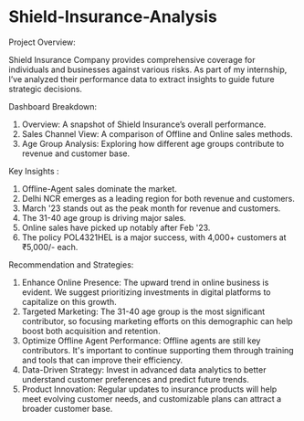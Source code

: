 # Shield-Insurance-Analysis
Project Overview:

Shield Insurance Company provides comprehensive coverage for individuals and businesses against various risks. As part of my internship, I’ve analyzed their performance data to extract insights to guide future strategic decisions.

Dashboard Breakdown:
1. Overview: A snapshot of Shield Insurance’s overall performance.
2. Sales Channel View: A comparison of Offline and Online sales methods.
3. Age Group Analysis: Exploring how different age groups contribute to revenue and customer base.

Key Insights :
1.	Offline-Agent sales dominate the market.
2. Delhi NCR emerges as a leading region for both revenue and customers.
3. March '23 stands out as the peak month for revenue and customers.
4. The 31-40 age group is driving major sales.
5. Online sales have picked up notably after Feb '23.
6. The policy POL4321HEL is a major success, with 4,000+ customers at ₹5,000/- each.

Recommendation and Strategies:
1.	Enhance Online Presence: The upward trend in online business is evident. We suggest prioritizing investments in digital platforms to capitalize on this growth.
2.	Targeted Marketing: The 31-40 age group is the most significant contributor, so focusing marketing efforts on this demographic can help boost both acquisition and retention.
3.	Optimize Offline Agent Performance: Offline agents are still key contributors. It's important to continue supporting them through training and tools that can improve their efficiency.
4.	Data-Driven Strategy: Invest in advanced data analytics to better understand customer preferences and predict future trends.
5.	Product Innovation: Regular updates to insurance products will help meet evolving customer needs, and customizable plans can attract a broader customer base.
